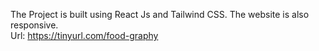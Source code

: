 The Project is built using React Js and Tailwind CSS. The website is also responsive.             
Url: https://tinyurl.com/food-graphy
